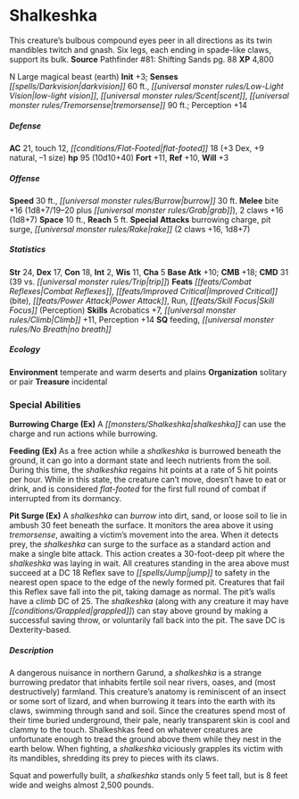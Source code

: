 ﻿---
cssclass: [monsters]
title1: Shalkeshka
desc_short: This creature's bulbous compound eyes peer in all directions as its twin
  mandibles twitch and gnash. Six legs, each ending in spade-like claws, support its
  bulk.
title2: Shalkeshka
CR: 8
sources:
- name: 'Pathfinder #81: Shifting Sands'
  page: 88
  link: http://paizo.com/products/btpy92qb
XP: 4800
alignment: N
size: Large
type: magical beast
subtypes:
- earth
initiative:
  bonus: 3
senses:
  darkvision: 60
  low-light vision: true
  scent: true
  tremorsense: 90
AC:
  AC: 21
  touch: 12
  flat_footed: 18
  components:
    dex: 3
    natural: 9
    size: -1
HP:
  HP: 95
  long: 10d10+40
saves:
  fort: 11
  ref: 10
  will: 3
speeds:
  base: 30
  burrow: 30
attacks:
  melee:
  - - text: bite +16 (1d8+7/19-20 plus grab)
      entries:
      - - damage: 1d8+7
          crit_range: 19-20
        - effect: grab
      attack: bite
      bonus:
      - 16
    - text: 2 claws +16 (1d8+7)
      entries:
      - - damage: 1d8+7
      count: 2
      attack: claws
      bonus:
      - 16
  special:
  - burrowing charge
  - pit surge
  - rake (2 claws +16, 1d8+7)
space: 10
reach: 5
ability_scores:
  STR: 24
  DEX: 17
  CON: 18
  INT: 2
  WIS: 11
  CHA: 5
BAB: 10
CMB: 18
CMD: 31
CMD_other: 39 vs. trip
feats:
- name: Combat Reflexes
- name: Improved Critical (bite)
- name: Power Attack
- name: Run
- name: Skill Focus (Perception)
skills:
  Acrobatics: 7
  Climb: 11
  Perception: 14
special_qualities:
- feeding
- no breath
ecology:
  environment: temperate and warm deserts and plains
  organization: solitary or pair
  treasure_type: incidental
special_abilities:
  Burrowing Charge (Ex): A shalkeshka can use the charge and run actions while burrowing.
  Feeding (Ex): As a free action while a shalkeshka is burrowed beneath the ground,
    it can go into a dormant state and leech nutrients from the soil. During this
    time, the shalkeshka regains hit points at a rate of 5 hit points per hour. While
    in this state, the creature can't move, doesn't have to eat or drink, and is considered
    flat-footed for the first full round of combat if interrupted from its dormancy.
  Pit Surge (Ex): A shalkeshka can burrow into dirt, sand, or loose soil to lie in
    ambush 30 feet beneath the surface. It monitors the area above it using tremorsense,
    awaiting a victim's movement into the area. When it detects prey, the shalkeshka
    can surge to the surface as a standard action and make a single bite attack. This
    action creates a 30-foot-deep pit where the shalkeshka was laying in wait. All
    creatures standing in the area above must succeed at a DC 18 Reflex save to jump
    to safety in the nearest open space to the edge of the newly formed pit. Creatures
    that fail this Reflex save fall into the pit, taking damage as normal. The pit's
    walls have a climb DC of 25. The shalkeshka (along with any creature it may have
    grappled) can stay above ground by making a successful saving throw, or voluntarily
    fall back into the pit. The save DC is Dexterity-based.
desc_long: |-
  A dangerous nuisance in northern Garund, a shalkeshka is a strange burrowing predator that inhabits fertile soil near rivers, oases, and (most destructively) farmland. This creature's anatomy is reminiscent of an insect or some sort of lizard, and when burrowing it tears into the earth with its claws, swimming through sand and soil. Since the creatures spend most of their time buried underground, their pale, nearly transparent skin is cool and clammy to the touch. Shalkeshkas feed on whatever creatures are unfortunate enough to tread the ground above them while they nest in the earth below. When fighting, a shalkeshka viciously grapples its victim with its mandibles, shredding its prey to pieces with its claws.

  Squat and powerfully built, a shalkeshka stands only 5 feet tall, but is 8 feet wide and weighs almost 2,500 pounds.

---

# Shalkeshka
This creature’s bulbous compound eyes peer in all directions as its twin mandibles twitch and gnash. Six legs, each ending in spade-like claws, support its bulk.
**Source** Pathfinder #81: Shifting Sands pg. 88
**XP** 4,800

N Large magical beast (earth)
**Init** +3; **Senses** _[[spells/Darkvision|darkvision]]_ 60 ft., _[[universal monster rules/Low-Light Vision|low-light vision]]_, _[[universal monster rules/Scent|scent]]_, _[[universal monster rules/Tremorsense|tremorsense]]_ 90 ft.; Perception +14

##### Defense

**AC** 21, touch 12, _[[conditions/Flat-Footed|flat-footed]]_ 18 (+3 Dex, +9 natural, –1 size)
**hp** 95 (10d10+40)
**Fort** +11, **Ref** +10, **Will** +3

##### Offense
**Speed** 30 ft., _[[universal monster rules/Burrow|burrow]]_ 30 ft.
**Melee** bite +16 (1d8+7/19–20 plus _[[universal monster rules/Grab|grab]]_), 2 claws +16 (1d8+7)
**Space** 10 ft., **Reach** 5 ft.
**Special Attacks** burrowing charge, pit surge, _[[universal monster rules/Rake|rake]]_ (2 claws +16, 1d8+7)

##### Statistics
**Str** 24, **Dex** 17, **Con** 18, **Int** 2, **Wis** 11, **Cha** 5
**Base Atk** +10; **CMB** +18; **CMD** 31 (39 vs. _[[universal monster rules/Trip|trip]]_)
**Feats** _[[feats/Combat Reflexes|Combat Reflexes]]_, _[[feats/Improved Critical|Improved Critical]]_ (bite), _[[feats/Power Attack|Power Attack]]_, Run, _[[feats/Skill Focus|Skill Focus]]_ (Perception)
**Skills** Acrobatics +7, _[[universal monster rules/Climb|Climb]]_ +11, Perception +14
**SQ** feeding, _[[universal monster rules/No Breath|no breath]]_

##### Ecology

**Environment** temperate and warm deserts and plains
**Organization** solitary or pair
**Treasure** incidental

### Special Abilities

**Burrowing Charge (Ex)** A _[[monsters/Shalkeshka|shalkeshka]]_ can use the charge and run actions while burrowing.

**Feeding (Ex)** As a free action while a _shalkeshka_ is burrowed beneath the ground, it can go into a dormant state and leech nutrients from the soil. During this time, the _shalkeshka_ regains hit points at a rate of 5 hit points per hour. While in this state, the creature can’t move, doesn’t have to eat or drink, and is considered _flat-footed_ for the first full round of combat if interrupted from its dormancy.

**Pit Surge (Ex)** A _shalkeshka_ can _burrow_ into dirt, sand, or loose soil to lie in ambush 30 feet beneath the surface. It monitors the area above it using _tremorsense_, awaiting a victim’s movement into the area. When it detects prey, the _shalkeshka_ can surge to the surface as a standard action and make a single bite attack. This action creates a 30-foot-deep pit where the _shalkeshka_ was laying in wait. All creatures standing in the area above must succeed at a DC 18 Reflex save to _[[spells/Jump|jump]]_ to safety in the nearest open space to the edge of the newly formed pit. Creatures that fail this Reflex save fall into the pit, taking damage as normal. The pit’s walls have a _climb_ DC of 25. The _shalkeshka_ (along with any creature it may have _[[conditions/Grappled|grappled]]_) can stay above ground by making a successful saving throw, or voluntarily fall back into the pit. The save DC is Dexterity-based.

##### Description

A dangerous nuisance in northern Garund, a _shalkeshka_ is a strange burrowing predator that inhabits fertile soil near rivers, oases, and (most destructively) farmland. This creature’s anatomy is reminiscent of an insect or some sort of lizard, and when burrowing it tears into the earth with its claws, swimming through sand and soil. Since the creatures spend most of their time buried underground, their pale, nearly transparent skin is cool and clammy to the touch. Shalkeshkas feed on whatever creatures are unfortunate enough to tread the ground above them while they nest in the earth below. When fighting, a _shalkeshka_ viciously grapples its victim with its mandibles, shredding its prey to pieces with its claws.

Squat and powerfully built, a _shalkeshka_ stands only 5 feet tall, but is 8 feet wide and weighs almost 2,500 pounds.